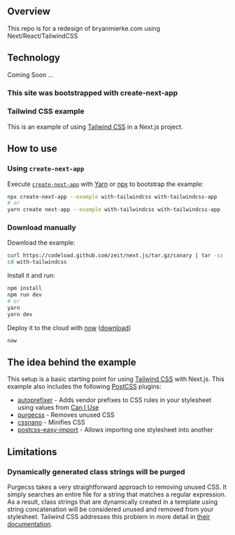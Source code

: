 ## Overview
This repo is for a redesign of bryanmierke.com using Next/React/TailwindCSS

## Technology
Coming Soon ...

### This site was bootstrapped with create-next-app
### Tailwind CSS example

This is an example of using [Tailwind CSS](https://tailwindcss.com) in a Next.js project.

## How to use

### Using `create-next-app`

Execute [`create-next-app`](https://github.com/zeit/next.js/tree/canary/packages/create-next-app) with [Yarn](https://yarnpkg.com/lang/en/docs/cli/create/) or [npx](https://github.com/zkat/npx#readme) to bootstrap the example:

```bash
npx create-next-app --example with-tailwindcss with-tailwindcss-app
# or
yarn create next-app --example with-tailwindcss with-tailwindcss-app
```

### Download manually

Download the example:

```bash
curl https://codeload.github.com/zeit/next.js/tar.gz/canary | tar -xz --strip=2 next.js-canary/examples/with-tailwindcss
cd with-tailwindcss
```

Install it and run:

```bash
npm install
npm run dev
# or
yarn
yarn dev
```

Deploy it to the cloud with [now](https://zeit.co/now) ([download](https://zeit.co/download))

```bash
now
```

## The idea behind the example

This setup is a basic starting point for using [Tailwind CSS](https://tailwindcss.com) with Next.js. This example also includes the following [PostCSS](https://github.com/postcss/postcss) plugins:

- [autoprefixer](https://github.com/postcss/autoprefixer) - Adds vendor prefixes to CSS rules in your stylesheet using values from [Can I Use](https://caniuse.com/)
- [purgecss](https://github.com/FullHuman/purgecss) - Removes unused CSS
- [cssnano](https://cssnano.co/) - Minifies CSS
- [postcss-easy-import](https://github.com/TrySound/postcss-easy-import) - Allows importing one stylesheet into another

## Limitations

### Dynamically generated class strings will be purged

Purgecss takes a very straightforward approach to removing unused CSS. It simply searches an entire file for a string that matches a regular expression. As a result, class strings that are dynamically created in a template using string concatenation will be considered unused and removed from your stylesheet. Tailwind CSS addresses this problem in more detail in [their documentation](https://tailwindcss.com/docs/controlling-file-size#writing-purgeable-html).

